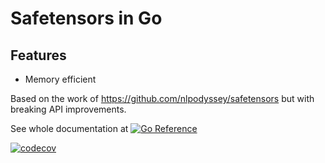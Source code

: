 # Safetensors in Go

## Features

- Memory efficient

Based on the work of https://github.com/nlpodyssey/safetensors but with breaking API improvements.

See whole documentation at [![Go
Reference](https://pkg.go.dev/badge/github.com/maruel/safetensors/.svg)](https://pkg.go.dev/github.com/safetensors/huggingface/)

[![codecov](https://codecov.io/gh/maruel/safetensors/graph/badge.svg?token=PF3HM5CY1L)](https://codecov.io/gh/maruel/safetensors)

